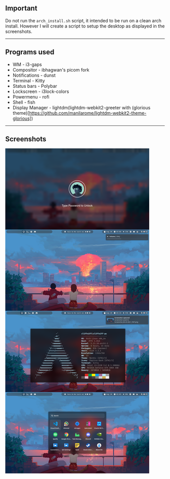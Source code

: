 ## Important
Do not run the `arch_install.sh` script, it intended to be run on a clean arch install. However I will create a script to setup the desktop as displayed in the screenshots. 

---

## Programs used

- WM - i3-gaps
- Compositor - ibhagwan's picom fork
- Notifications - dunst
- Terminal - Kitty
- Status bars - Polybar
- Lockscreen - i3lock-colors
- Powermenu - rofi
- Shell - fish
- Display Manager - lightdm(lightdm-webkit2-greeter with (glorious theme)[https://github.com/manilarome/lightdm-webkit2-theme-glorious])

---

## Screenshots
![Screenshot 1](./Screenshot.png?raw=true "Optional Title")
